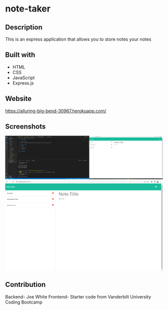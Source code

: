 # note-taker

## Description
This is an express application that allows you to store notes your notes

## Built with
* HTML
* CSS
* JavaScript
* Express.js

## Website
https://alluring-big-bend-30967.herokuapp.com/

## Screenshots
![screenshot](/public/assets/images/Screenshot-1.png)
![screenshot](/public/assets/images/Screenshot-2.png)

## Contribution
Backend- Joe White
Frontend- Starter code from Vanderbilt University Coding Bootcamp